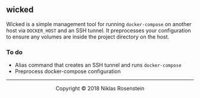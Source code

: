 ## wicked

Wicked is a simple management tool for running `docker-compose` on another
host via `DOCKER_HOST` and an SSH tunnel. It preprocesses your configuration
to ensure any volumes are inside the project directory on the host.

### To do

* Alias command that creates an SSH tunnel and runs `docker-compose`
* Preprocess docker-compose configuration

---

<p align="center">Copyright &copy; 2018 Niklas Rosenstein</p>
